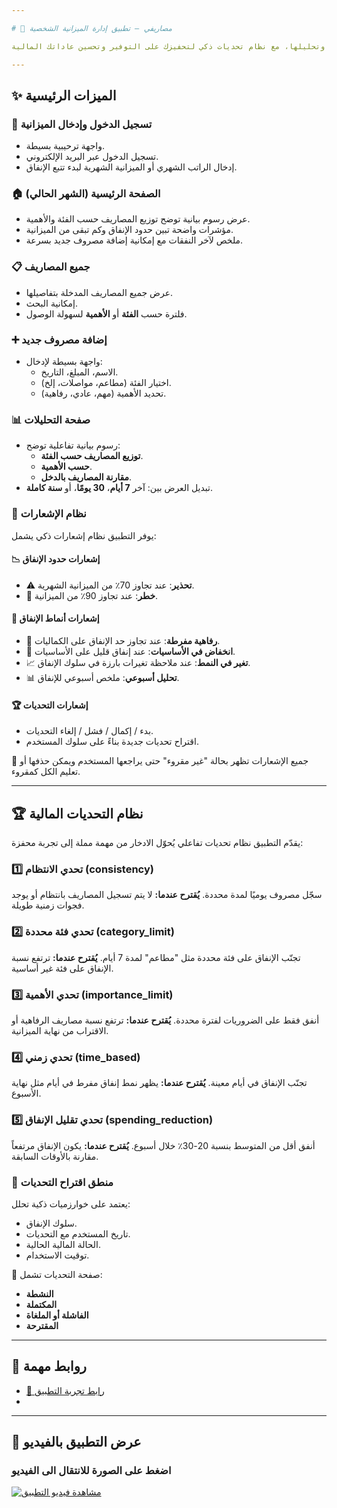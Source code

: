 ```yaml
---

# 💸 مصاريفي – تطبيق إدارة الميزانية الشخصية

تطبيق يساعدك على تتبع مصاريفك اليومية وتحليلها، مع نظام تحديات ذكي لتحفيزك على التوفير وتحسين عاداتك المالية.

---
```


## ✨ الميزات الرئيسية

### 🔐 تسجيل الدخول وإدخال الميزانية
- واجهة ترحيبية بسيطة.
- تسجيل الدخول عبر البريد الإلكتروني.
- إدخال الراتب الشهري أو الميزانية الشهرية لبدء تتبع الإنفاق.

### 🏠 الصفحة الرئيسية (الشهر الحالي)
- عرض رسوم بيانية توضح توزيع المصاريف حسب الفئة والأهمية.
- مؤشرات واضحة تبين حدود الإنفاق وكم تبقى من الميزانية.
- ملخص لآخر النفقات مع إمكانية إضافة مصروف جديد بسرعة.

### 📋 جميع المصاريف
- عرض جميع المصاريف المدخلة بتفاصيلها.
- إمكانية البحث.
- فلترة حسب **الفئة** أو **الأهمية** لسهولة الوصول.

### ➕ إضافة مصروف جديد
- واجهة بسيطة لإدخال:
  - الاسم، المبلغ، التاريخ.
  - اختيار الفئة (مطاعم، مواصلات، إلخ).
  - تحديد الأهمية (مهم، عادي، رفاهية).

### 📊 صفحة التحليلات
- رسوم بيانية تفاعلية توضح:
  - **توزيع المصاريف حسب الفئة**.
  - **حسب الأهمية**.
  - **مقارنة المصاريف بالدخل**.
- تبديل العرض بين: آخر **7 أيام**، **30 يومًا**، أو **سنة كاملة**.

### 🔔 نظام الإشعارات
يوفر التطبيق نظام إشعارات ذكي يشمل:

#### 📉 إشعارات حدود الإنفاق
- ⚠️ **تحذير**: عند تجاوز 70٪ من الميزانية الشهرية.
- 🚨 **خطر**: عند تجاوز 90٪ من الميزانية.

#### 💎 إشعارات أنماط الإنفاق
- 💎 **رفاهية مفرطة**: عند تجاوز حد الإنفاق على الكماليات.
- 🛒 **انخفاض في الأساسيات**: عند إنفاق قليل على الأساسيات.
- 📈 **تغير في النمط**: عند ملاحظة تغيرات بارزة في سلوك الإنفاق.
- 📊 **تحليل أسبوعي**: ملخص أسبوعي للإنفاق.

#### 🏆 إشعارات التحديات
- بدء / إكمال / فشل / إلغاء التحديات.
- اقتراح تحديات جديدة بناءً على سلوك المستخدم.

🔸 جميع الإشعارات تظهر بحالة "غير مقروء" حتى يراجعها المستخدم ويمكن حذفها أو تعليم الكل كمقروء.

---

## 🏆 نظام التحديات المالية

يقدّم التطبيق نظام تحديات تفاعلي يُحوّل الادخار من مهمة مملة إلى تجربة محفزة:

### 1️⃣ تحدي الانتظام (consistency)
سجّل مصروف يوميًا لمدة محددة.
**يُقترح عندما:** لا يتم تسجيل المصاريف بانتظام أو يوجد فجوات زمنية طويلة.

### 2️⃣ تحدي فئة محددة (category_limit)
تجنّب الإنفاق على فئة محددة مثل "مطاعم" لمدة 7 أيام.
**يُقترح عندما:** ترتفع نسبة الإنفاق على فئة غير أساسية.

### 3️⃣ تحدي الأهمية (importance_limit)
أنفق فقط على الضروريات لفترة محددة.
**يُقترح عندما:** ترتفع نسبة مصاريف الرفاهية أو الاقتراب من نهاية الميزانية.

### 4️⃣ تحدي زمني (time_based)
تجنّب الإنفاق في أيام معينة.
**يُقترح عندما:** يظهر نمط إنفاق مفرط في أيام مثل نهاية الأسبوع.

### 5️⃣ تحدي تقليل الإنفاق (spending_reduction)
أنفق أقل من المتوسط بنسبة 20-30٪ خلال أسبوع.
**يُقترح عندما:** يكون الإنفاق مرتفعاً مقارنة بالأوقات السابقة.

### 🔁 منطق اقتراح التحديات
يعتمد على خوارزميات ذكية تحلل:
- سلوك الإنفاق.
- تاريخ المستخدم مع التحديات.
- الحالة المالية الحالية.
- توقيت الاستخدام.

📂 صفحة التحديات تشمل:
- **النشطة**
- **المكتملة**
- **الفاشلة أو الملغاة**
- **المقترحة**

---

## 📱 روابط مهمة

- [🔗 رابط تجربة التطبيق](https://challange-app-hammadiehsafa.replit.app/auth)
- 

---
## 🎥 عرض التطبيق بالفيديو

### اضغط على الصورة للانتقال الى الفيديو



[![مشاهدة فيديو التطبيق](https://github.com/user-attachments/assets/fd2baea5-1779-4322-b6d5-0b6d99a46602)](https://youtu.be/k6HPFwyBT10?si=hO9wTJ6ZdVm_wgAk)


